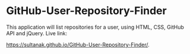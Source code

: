 # GitHub-User-Repository-Finder
This application will list repositories for a user, using HTML, CSS, GitHub API and jQuery.
Live link:

 https://sultanak.github.io/GitHub-User-Repository-Finder/.

